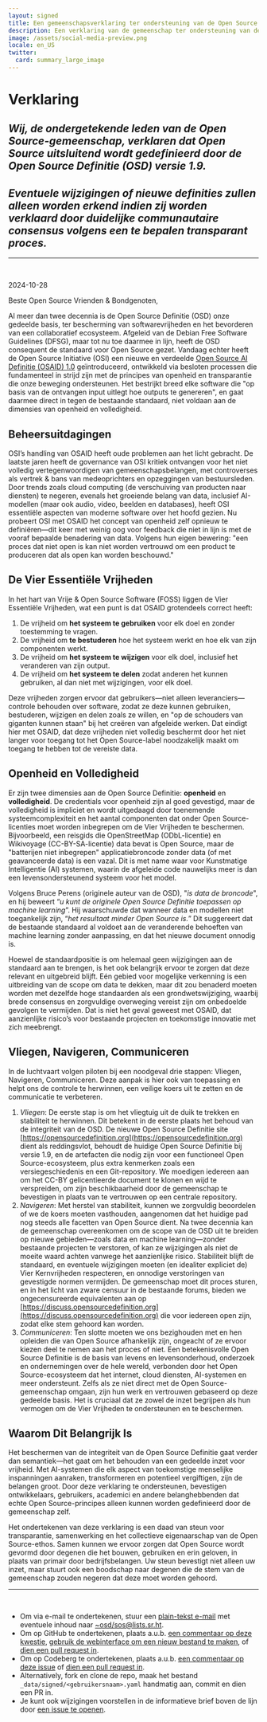 ```yaml
---
layout: signed
title: Een gemeenschapsverklaring ter ondersteuning van de Open Source Definitie (OSD)
description: Een verklaring van de gemeenschap ter ondersteuning van de Open Source Definitie (OSD) versie 1.9
image: /assets/social-media-preview.png
locale: en_US
twitter:
  card: summary_large_image
---
```


# **Verklaring**

## *Wij, de ondergetekende leden van de Open Source-gemeenschap, verklaren dat Open Source uitsluitend wordt gedefinieerd door de Open Source Definitie (OSD) versie 1.9.*

## *Eventuele wijzigingen of nieuwe definities zullen alleen worden erkend indien zij worden verklaard door duidelijke communautaire consensus volgens een te bepalen transparant proces.*

---
<br>

2024-10-28

Beste Open Source Vrienden & Bondgenoten,

Al meer dan twee decennia is de Open Source Definitie (OSD) onze gedeelde basis, ter bescherming van softwarevrijheden en het bevorderen van een collaboratief ecosysteem. Afgeleid van de Debian Free Software Guidelines (DFSG), maar tot nu toe daarmee in lijn, heeft de OSD consequent de standaard voor Open Source gezet. Vandaag echter heeft de Open Source Initiative (OSI) een nieuwe en verdeelde [Open Source AI Definitie (OSAID) 1.0](https://opensource.org/ai/open-source-ai-definition) geïntroduceerd, ontwikkeld via besloten processen die fundamenteel in strijd zijn met de principes van openheid en transparantie die onze beweging ondersteunen. Het bestrijkt breed elke software die "op basis van de ontvangen input uitlegt hoe outputs te genereren", en gaat daarmee direct in tegen de bestaande standaard, niet voldaan aan de dimensies van openheid en volledigheid.

## Beheersuitdagingen

OSI’s handling van OSAID heeft oude problemen aan het licht gebracht. De laatste jaren heeft de governance van OSI kritiek ontvangen voor het niet volledig vertegenwoordigen van gemeenschapsbelangen, met controverses als vertrek & bans van medeoprichters en opzeggingen van bestuursleden. Door trends zoals cloud computing (de verschuiving van producten naar diensten) te negeren, evenals het groeiende belang van data, inclusief AI-modellen (maar ook audio, video, beelden en databases), heeft OSI essentiële aspecten van moderne software over het hoofd gezien. Nu probeert OSI met OSAID het concept van openheid zelf opnieuw te definiëren—dit keer met weinig oog voor feedback die niet in lijn is met de vooraf bepaalde benadering van data. Volgens hun eigen bewering: "een proces dat niet open is kan niet worden vertrouwd om een product te produceren dat als open kan worden beschouwd."

## De Vier Essentiële Vrijheden

In het hart van Vrije & Open Source Software (FOSS) liggen de Vier Essentiële Vrijheden, wat een punt is dat OSAID grotendeels correct heeft:

1. De vrijheid om **het systeem te gebruiken** voor elk doel en zonder toestemming te vragen.
2. De vrijheid om **te bestuderen** hoe het systeem werkt en hoe elk van zijn componenten werkt.
3. De vrijheid om **het systeem te wijzigen** voor elk doel, inclusief het veranderen van zijn output.
4. De vrijheid om **het systeem te delen** zodat anderen het kunnen gebruiken, al dan niet met wijzigingen, voor elk doel.

Deze vrijheden zorgen ervoor dat gebruikers—niet alleen leveranciers—controle behouden over software, zodat ze deze kunnen gebruiken, bestuderen, wijzigen en delen zoals ze willen, en "op de schouders van giganten kunnen staan" bij het creëren van afgeleide werken. Dat eindigt hier met OSAID, dat deze vrijheden niet volledig beschermt door het niet langer voor toegang tot het Open Source-label noodzakelijk maakt om toegang te hebben tot de vereiste data.

## Openheid en Volledigheid

Er zijn twee dimensies aan de Open Source Definitie: **openheid** en **volledigheid**. De credentials voor openheid zijn al goed gevestigd, maar de volledigheid is impliciet en wordt uitgedaagd door toenemende systeemcomplexiteit en het aantal componenten dat onder Open Source-licenties moet worden inbegrepen om de Vier Vrijheden te beschermen. Bijvoorbeeld, een reisgids die OpenStreetMap (ODbL-licentie) en Wikivoyage (CC-BY-SA-licentie) data bevat is Open Source, maar de "batterijen niet inbegrepen" applicatiebroncode zonder data (of met geavanceerde data) is een vazal. Dit is met name waar voor Kunstmatige Intelligentie (AI) systemen, waarin de afgeleide code nauwelijks meer is dan een levensondersteunend systeem voor het model.

Volgens Bruce Perens (originele auteur van de OSD), "*is data de broncode*", en hij beweert “*u kunt de originele Open Source Definitie toepassen op machine learning*”. Hij waarschuwde dat wanneer data en modellen niet toegankelijk zijn, “*het resultaat minder Open Source is.*” Dit suggereert dat de bestaande standaard al voldoet aan de veranderende behoeften van machine learning zonder aanpassing, en dat het nieuwe document onnodig is.

Hoewel de standaardpositie is om helemaal geen wijzigingen aan de standaard aan te brengen, is het ook belangrijk ervoor te zorgen dat deze relevant en uitgebreid blijft. Eén gebied voor mogelijke verkenning is een uitbreiding van de scope om data te dekken, maar dit zou benaderd moeten worden met dezelfde hoge standaarden als een grondwetswijziging, waarbij brede consensus en zorgvuldige overweging vereist zijn om onbedoelde gevolgen te vermijden. Dat is niet het geval geweest met OSAID, dat aanzienlijke risico’s voor bestaande projecten en toekomstige innovatie met zich meebrengt.

## Vliegen, Navigeren, Communiceren

In de luchtvaart volgen piloten bij een noodgeval drie stappen: Vliegen, Navigeren, Communiceren. Deze aanpak is hier ook van toepassing en helpt ons de controle te herwinnen, een veilige koers uit te zetten en de communicatie te verbeteren.

1. *Vliegen*: De eerste stap is om het vliegtuig uit de duik te trekken en stabiliteit te herwinnen. Dit betekent in de eerste plaats het behoud van de integriteit van de OSD. De nieuwe Open Source Definitie site [https://opensourcedefinition.org](https://opensourcedefinition.org) dient als reddingsvlot, behoudt de huidige Open Source Definitie bij versie 1.9, en de artefacten die nodig zijn voor een functioneel Open Source-ecosysteem, plus extra kenmerken zoals een versiegeschiedenis en een Git-repository. We moedigen iedereen aan om het CC-BY gelicentieerde document te klonen en wijd te verspreiden, om zijn beschikbaarheid door de gemeenschap te bevestigen in plaats van te vertrouwen op een centrale repository.
2. *Navigeren*: Met herstel van stabiliteit, kunnen we zorgvuldig beoordelen of we de koers moeten vasthouden, aangenomen dat het huidige pad nog steeds alle facetten van Open Source dient. Na twee decennia kan de gemeenschap overeenkomen om de scope van de OSD uit te breiden op nieuwe gebieden—zoals data en machine learning—zonder bestaande projecten te verstoren, of kan ze wijzigingen als niet de moeite waard achten vanwege het aanzienlijke risico. Stabiliteit blijft de standaard, en eventuele wijzigingen moeten (en idealiter expliciet de) Vier Kernvrijheden respecteren, en onnodige verstoringen van gevestigde normen vermijden. De gemeenschap moet dit proces sturen, en in het licht van zware censuur in de bestaande forums, bieden we ongecensureerde equivalenten aan op [https://discuss.opensourcedefinition.org](https://discuss.opensourcedefinition.org) die voor iedereen open zijn, zodat elke stem gehoord kan worden.
3. *Communiceren*: Ten slotte moeten we ons bezighouden met en hen opleiden die van Open Source afhankelijk zijn, ongeacht of ze ervoor kiezen deel te nemen aan het proces of niet. Een betekenisvolle Open Source Definitie is de basis van levens en levensonderhoud, onderzoek en ondernemingen over de hele wereld, verbonden door het Open Source-ecosysteem dat het internet, cloud diensten, AI-systemen en meer ondersteunt. Zelfs als ze niet direct met de Open Source-gemeenschap omgaan, zijn hun werk en vertrouwen gebaseerd op deze gedeelde basis. Het is cruciaal dat ze zowel de inzet begrijpen als hun vermogen om de Vier Vrijheden te ondersteunen en te beschermen.

## Waarom Dit Belangrijk Is

Het beschermen van de integriteit van de Open Source Definitie gaat verder dan semantiek—het gaat om het behouden van een gedeelde inzet voor vrijheid. Met AI-systemen die elk aspect van toekomstige menselijke inspanningen aanraken, transformeren en potentieel vergiftigen, zijn de belangen groot. Door deze verklaring te ondersteunen, bevestigen ontwikkelaars, gebruikers, academici en andere belanghebbenden dat echte Open Source-principes alleen kunnen worden gedefinieerd door de gemeenschap zelf.

Het ondertekenen van deze verklaring is een daad van steun voor transparantie, samenwerking en het collectieve eigenaarschap van de Open Source-ethos. Samen kunnen we ervoor zorgen dat Open Source wordt gevormd door degenen die het bouwen, gebruiken en erin geloven, in plaats van primair door bedrijfsbelangen. Uw steun bevestigt niet alleen uw inzet, maar stuurt ook een boodschap naar degenen die de stem van de gemeenschap zouden negeren dat deze moet worden gehoord.

---
<br>

- Om via e-mail te ondertekenen, stuur een [plain-tekst e-mail](https://useplaintext.email/) met eventuele inhoud naar [~osd/sos@lists.sr.ht](mailto:~osd/sos@lists.sr.ht).
- Om op GitHub te ondertekenen, plaats a.u.b. [een commentaar op deze kwestie](https://github.com/OpenSourceDefinition/SaveOpenSource/issues/1), [gebruik de webinterface om een nieuw bestand te maken](https://github.com/OpenSourceDefinition/SaveOpenSource/new/master/_data/signed), of [dien een pull request in](https://github.com/OpenSourceDefinition/SaveOpenSource/pulls).
- Om op Codeberg te ondertekenen, plaats a.u.b. [een commentaar op deze issue](https://codeberg.org/osd/sos/issues/1) of [dien een pull request in](https://codeberg.org/osd/sos/pulls).
- Alternatively, fork en clone de repo, maak het bestand `_data/signed/<gebruikersnaam>.yaml` handmatig aan, commit en dien een PR in.
- Je kunt ook wijzigingen voorstellen in de informatieve brief boven de lijn door [een issue te openen](https://codeberg.org/osd/sos/issues).